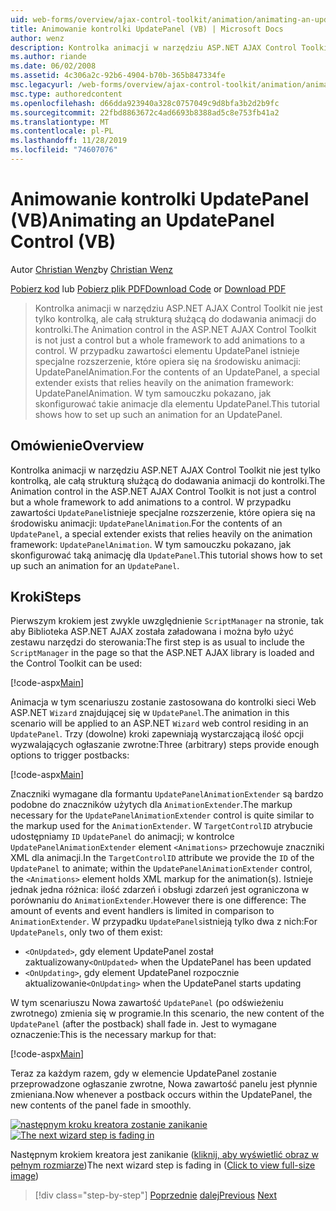 ```yaml
---
uid: web-forms/overview/ajax-control-toolkit/animation/animating-an-updatepanel-control-vb
title: Animowanie kontrolki UpdatePanel (VB) | Microsoft Docs
author: wenz
description: Kontrolka animacji w narzędziu ASP.NET AJAX Control Toolkit nie jest tylko kontrolką, ale całą strukturą służącą do dodawania animacji do kontrolki. Dla zawartości...
ms.author: riande
ms.date: 06/02/2008
ms.assetid: 4c306a2c-92b6-4904-b70b-365b847334fe
msc.legacyurl: /web-forms/overview/ajax-control-toolkit/animation/animating-an-updatepanel-control-vb
msc.type: authoredcontent
ms.openlocfilehash: d66dda923940a328c0757049c9d8bfa3b2d2b9fc
ms.sourcegitcommit: 22fbd8863672c4ad6693b8388ad5c8e753fb41a2
ms.translationtype: MT
ms.contentlocale: pl-PL
ms.lasthandoff: 11/28/2019
ms.locfileid: "74607076"
---
```

# <a name="animating-an-updatepanel-control-vb"></a><span data-ttu-id="28366-104">Animowanie kontrolki UpdatePanel (VB)</span><span class="sxs-lookup"><span data-stu-id="28366-104">Animating an UpdatePanel Control (VB)</span></span>

<span data-ttu-id="28366-105">Autor [Christian Wenz](https://github.com/wenz)</span><span class="sxs-lookup"><span data-stu-id="28366-105">by [Christian Wenz](https://github.com/wenz)</span></span>

<span data-ttu-id="28366-106">[Pobierz kod](https://download.microsoft.com/download/9/3/f/93f8daea-bebd-4821-833b-95205389c7d0/UpdatePanelAnimation1.vb.zip) lub [Pobierz plik PDF](https://download.microsoft.com/download/b/6/a/b6ae89ee-df69-4c87-9bfb-ad1eb2b23373/updatepanelanimation1VB.pdf)</span><span class="sxs-lookup"><span data-stu-id="28366-106">[Download Code](https://download.microsoft.com/download/9/3/f/93f8daea-bebd-4821-833b-95205389c7d0/UpdatePanelAnimation1.vb.zip) or [Download PDF](https://download.microsoft.com/download/b/6/a/b6ae89ee-df69-4c87-9bfb-ad1eb2b23373/updatepanelanimation1VB.pdf)</span></span>

> <span data-ttu-id="28366-107">Kontrolka animacji w narzędziu ASP.NET AJAX Control Toolkit nie jest tylko kontrolką, ale całą strukturą służącą do dodawania animacji do kontrolki.</span><span class="sxs-lookup"><span data-stu-id="28366-107">The Animation control in the ASP.NET AJAX Control Toolkit is not just a control but a whole framework to add animations to a control.</span></span> <span data-ttu-id="28366-108">W przypadku zawartości elementu UpdatePanel istnieje specjalne rozszerzenie, które opiera się na środowisku animacji: UpdatePanelAnimation.</span><span class="sxs-lookup"><span data-stu-id="28366-108">For the contents of an UpdatePanel, a special extender exists that relies heavily on the animation framework: UpdatePanelAnimation.</span></span> <span data-ttu-id="28366-109">W tym samouczku pokazano, jak skonfigurować takie animacje dla elementu UpdatePanel.</span><span class="sxs-lookup"><span data-stu-id="28366-109">This tutorial shows how to set up such an animation for an UpdatePanel.</span></span>

## <a name="overview"></a><span data-ttu-id="28366-110">Omówienie</span><span class="sxs-lookup"><span data-stu-id="28366-110">Overview</span></span>

<span data-ttu-id="28366-111">Kontrolka animacji w narzędziu ASP.NET AJAX Control Toolkit nie jest tylko kontrolką, ale całą strukturą służącą do dodawania animacji do kontrolki.</span><span class="sxs-lookup"><span data-stu-id="28366-111">The Animation control in the ASP.NET AJAX Control Toolkit is not just a control but a whole framework to add animations to a control.</span></span> <span data-ttu-id="28366-112">W przypadku zawartości `UpdatePanel`istnieje specjalne rozszerzenie, które opiera się na środowisku animacji: `UpdatePanelAnimation`.</span><span class="sxs-lookup"><span data-stu-id="28366-112">For the contents of an `UpdatePanel`, a special extender exists that relies heavily on the animation framework: `UpdatePanelAnimation`.</span></span> <span data-ttu-id="28366-113">W tym samouczku pokazano, jak skonfigurować taką animację dla `UpdatePanel`.</span><span class="sxs-lookup"><span data-stu-id="28366-113">This tutorial shows how to set up such an animation for an `UpdatePanel`.</span></span>

## <a name="steps"></a><span data-ttu-id="28366-114">Kroki</span><span class="sxs-lookup"><span data-stu-id="28366-114">Steps</span></span>

<span data-ttu-id="28366-115">Pierwszym krokiem jest zwykle uwzględnienie `ScriptManager` na stronie, tak aby Biblioteka ASP.NET AJAX została załadowana i można było użyć zestawu narzędzi do sterowania:</span><span class="sxs-lookup"><span data-stu-id="28366-115">The first step is as usual to include the `ScriptManager` in the page so that the ASP.NET AJAX library is loaded and the Control Toolkit can be used:</span></span>

[!code-aspx[Main](animating-an-updatepanel-control-vb/samples/sample1.aspx)]

<span data-ttu-id="28366-116">Animacja w tym scenariuszu zostanie zastosowana do kontrolki sieci Web ASP.NET `Wizard` znajdującej się w `UpdatePanel`.</span><span class="sxs-lookup"><span data-stu-id="28366-116">The animation in this scenario will be applied to an ASP.NET `Wizard` web control residing in an `UpdatePanel`.</span></span> <span data-ttu-id="28366-117">Trzy (dowolne) kroki zapewniają wystarczającą ilość opcji wyzwalających ogłaszanie zwrotne:</span><span class="sxs-lookup"><span data-stu-id="28366-117">Three (arbitrary) steps provide enough options to trigger postbacks:</span></span>

[!code-aspx[Main](animating-an-updatepanel-control-vb/samples/sample2.aspx)]

<span data-ttu-id="28366-118">Znaczniki wymagane dla formantu `UpdatePanelAnimationExtender` są bardzo podobne do znaczników użytych dla `AnimationExtender`.</span><span class="sxs-lookup"><span data-stu-id="28366-118">The markup necessary for the `UpdatePanelAnimationExtender` control is quite similar to the markup used for the `AnimationExtender`.</span></span> <span data-ttu-id="28366-119">W `TargetControlID` atrybucie udostępniamy `ID` `UpdatePanel` do animacji; w kontrolce `UpdatePanelAnimationExtender` element `<Animations>` przechowuje znaczniki XML dla animacji.</span><span class="sxs-lookup"><span data-stu-id="28366-119">In the `TargetControlID` attribute we provide the `ID` of the `UpdatePanel` to animate; within the `UpdatePanelAnimationExtender` control, the `<Animations>` element holds XML markup for the animation(s).</span></span> <span data-ttu-id="28366-120">Istnieje jednak jedna różnica: ilość zdarzeń i obsługi zdarzeń jest ograniczona w porównaniu do `AnimationExtender`.</span><span class="sxs-lookup"><span data-stu-id="28366-120">However there is one difference: The amount of events and event handlers is limited in comparison to `AnimationExtender`.</span></span> <span data-ttu-id="28366-121">W przypadku `UpdatePanels`istnieją tylko dwa z nich:</span><span class="sxs-lookup"><span data-stu-id="28366-121">For `UpdatePanels`, only two of them exist:</span></span>

- <span data-ttu-id="28366-122">`<OnUpdated>`, gdy element UpdatePanel został zaktualizowany</span><span class="sxs-lookup"><span data-stu-id="28366-122">`<OnUpdated>` when the UpdatePanel has been updated</span></span>
- <span data-ttu-id="28366-123">`<OnUpdating>`, gdy element UpdatePanel rozpocznie aktualizowanie</span><span class="sxs-lookup"><span data-stu-id="28366-123">`<OnUpdating>` when the UpdatePanel starts updating</span></span>

<span data-ttu-id="28366-124">W tym scenariuszu Nowa zawartość `UpdatePanel` (po odświeżeniu zwrotnego) zmienia się w programie.</span><span class="sxs-lookup"><span data-stu-id="28366-124">In this scenario, the new content of the `UpdatePanel` (after the postback) shall fade in.</span></span> <span data-ttu-id="28366-125">Jest to wymagane oznaczenie:</span><span class="sxs-lookup"><span data-stu-id="28366-125">This is the necessary markup for that:</span></span>

[!code-aspx[Main](animating-an-updatepanel-control-vb/samples/sample3.aspx)]

<span data-ttu-id="28366-126">Teraz za każdym razem, gdy w elemencie UpdatePanel zostanie przeprowadzone ogłaszanie zwrotne, Nowa zawartość panelu jest płynnie zmieniana.</span><span class="sxs-lookup"><span data-stu-id="28366-126">Now whenever a postback occurs within the UpdatePanel, the new contents of the panel fade in smoothly.</span></span>

<span data-ttu-id="28366-127">[![następnym kroku kreatora zostanie zanikanie](animating-an-updatepanel-control-vb/_static/image2.png)](animating-an-updatepanel-control-vb/_static/image1.png)</span><span class="sxs-lookup"><span data-stu-id="28366-127">[![The next wizard step is fading in](animating-an-updatepanel-control-vb/_static/image2.png)](animating-an-updatepanel-control-vb/_static/image1.png)</span></span>

<span data-ttu-id="28366-128">Następnym krokiem kreatora jest zanikanie ([kliknij, aby wyświetlić obraz w pełnym rozmiarze](animating-an-updatepanel-control-vb/_static/image3.png))</span><span class="sxs-lookup"><span data-stu-id="28366-128">The next wizard step is fading in ([Click to view full-size image](animating-an-updatepanel-control-vb/_static/image3.png))</span></span>

> [!div class="step-by-step"]
> <span data-ttu-id="28366-129">[Poprzednie](changing-an-animation-using-client-side-code-vb.md)
> [dalej](dynamically-controlling-updatepanel-animations-vb.md)</span><span class="sxs-lookup"><span data-stu-id="28366-129">[Previous](changing-an-animation-using-client-side-code-vb.md)
[Next](dynamically-controlling-updatepanel-animations-vb.md)</span></span>
